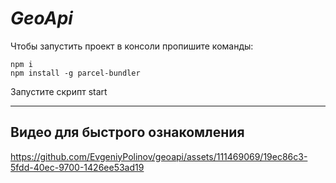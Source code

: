 # *GeoApi*
Чтобы запустить проект в консоли пропишите команды:
```
npm i
npm install -g parcel-bundler  
```
Запустите скрипт start
***
## Видео для быстрого ознакомления





https://github.com/EvgeniyPolinov/geoapi/assets/111469069/19ec86c3-5fdd-40ec-9700-1426ee53ad19


